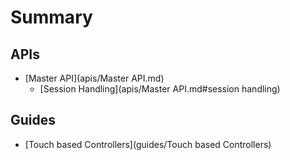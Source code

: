 # Summary

## APIs
* [Master API](apis/Master API.md)
  * [Session Handling](apis/Master API.md#session handling)
## Guides
* [Touch based Controllers](guides/Touch based Controllers)



